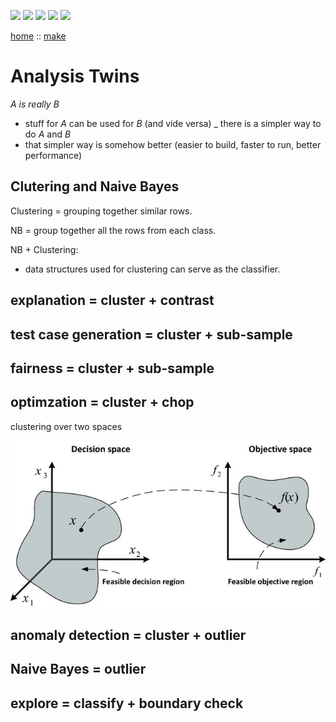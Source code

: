 ![](https://img.shields.io/badge/tests-passing-green)
![](https://img.shields.io/badge/Lua-2C2D72?logo=lua&logoColor=white&style=plastic)
![](https://img.shields.io/badge/purpose-xai,_optimization-blue)
![](https://img.shields.io/badge/platform-mac,_linux-orange)
[![](https://img.shields.io/badge/license-BSD2-yellow)](LICENSE.md)
          
[home](/README.md) :: [make](/docs/make.md)

# Analysis Twins

_A is really B_
- stuff for _A_ can be used for _B_ (and vide versa)
_ there is a simpler way to do _A_ and _B_
- that simpler way is somehow better (easier to build, faster to run, better performance)

## Clutering and Naive Bayes

Clustering = grouping together similar rows.

NB = group together all the rows from each class.

NB + Clustering:
- data structures used for clustering can serve as the classifier.

## explanation = cluster + contrast

## test case generation = cluster + sub-sample

## fairness = cluster + sub-sample

## optimzation = cluster + chop

clustering over two spaces 

![](/etc/img/spaces.png)

## anomaly detection = cluster + outlier

## Naive Bayes = outlier

## explore = classify + boundary check


